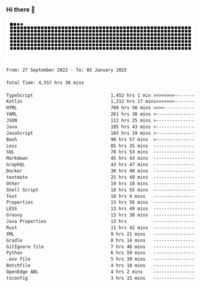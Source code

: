 ### Hi there 👋

<picture>
  <source media="(prefers-color-scheme: dark)" srcset="https://raw.githubusercontent.com/heyline/heyline/output/github-contribution-grid-snake-dark.svg">
  <source media="(prefers-color-scheme: light)" srcset="https://raw.githubusercontent.com/heyline/heyline/output/github-contribution-grid-snake.svg">
  <img alt="github contribution grid snake animation" src="https://raw.githubusercontent.com/heyline/heyline/output/github-contribution-grid-snake.svg">
</picture>

<!--START_SECTION:waka-->

```txt
From: 27 September 2022 - To: 05 January 2025

Total Time: 4,557 hrs 38 mins

TypeScript                             1,452 hrs 1 min >>>>>>>>-----------------   31.86 %
Kotlin                                 1,212 hrs 17 mins>>>>>>>------------------   26.60 %
HTML                                   709 hrs 50 mins >>>>---------------------   15.57 %
YAML                                   261 hrs 30 mins >------------------------   05.74 %
JSON                                   112 hrs 25 mins >------------------------   02.47 %
Java                                   105 hrs 43 mins >------------------------   02.32 %
JavaScript                             103 hrs 19 mins >------------------------   02.27 %
Bash                                   90 hrs 57 mins  >------------------------   02.00 %
Less                                   85 hrs 35 mins  -------------------------   01.88 %
SQL                                    78 hrs 53 mins  -------------------------   01.73 %
Markdown                               45 hrs 43 mins  -------------------------   01.00 %
GraphQL                                43 hrs 47 mins  -------------------------   00.96 %
Docker                                 30 hrs 40 mins  -------------------------   00.67 %
textmate                               25 hrs 49 mins  -------------------------   00.57 %
Other                                  19 hrs 10 mins  -------------------------   00.42 %
Shell Script                           18 hrs 55 mins  -------------------------   00.42 %
Text                                   18 hrs 4 mins   -------------------------   00.40 %
Properties                             13 hrs 56 mins  -------------------------   00.31 %
LESS                                   13 hrs 49 mins  -------------------------   00.30 %
Groovy                                 13 hrs 38 mins  -------------------------   00.30 %
Java Properties                        13 hrs          -------------------------   00.29 %
Rust                                   11 hrs 42 mins  -------------------------   00.26 %
XML                                    9 hrs 21 mins   -------------------------   00.21 %
Gradle                                 8 hrs 14 mins   -------------------------   00.18 %
GitIgnore file                         7 hrs 46 mins   -------------------------   00.17 %
Python                                 6 hrs 59 mins   -------------------------   00.15 %
.env file                              5 hrs 39 mins   -------------------------   00.12 %
Batchfile                              4 hrs 10 mins   -------------------------   00.09 %
OpenEdge ABL                           4 hrs 2 mins    -------------------------   00.09 %
tsconfig                               3 hrs 15 mins   -------------------------   00.07 %
```

<!--END_SECTION:waka-->

